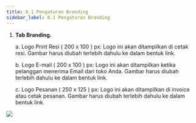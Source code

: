 ```yaml
---
title: 8.1 Pengaturan Branding
sidebar_label: 8.1 Pengaturan Branding
---
```

1. ﻿**Tab Branding.**

   a﻿. Logo Print Resi ( 200 x 100 ) px: Logo ini akan ditampilkan di cetak resi. Gambar harus diubah terlebih dahulu ke dalam bentuk link.

   b﻿. Logo E-mail ( 200 x 100 ) px: Logo ini akan ditampilkan ketika pelanggan menerima Email dari toko Anda. Gambar harus diubah terlebih dahulu ke dalam bentuk link.

   c﻿. Logo Pesanan ( 250 x 125 ) px: Logo ini akan ditampilkan di invoice atau cetak pesanan. Gambar harus diubah terlebih dahulu ke dalam bentuk link.

![](/img/tab-branding-dashboard-onee.png)